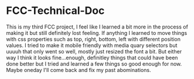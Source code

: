 # FCC-Technical-Doc
This is my third FCC project, I feel like I learned a bit more in the process of making it but still definitely lost feeling.
If anything I learned to move things with css properties such as top, right, bottom, left with different position values.
I tried to make it mobile friendly with media quary selectors but uuuuh that only went so well, mostly just resized the font a bit.
But either way I think it looks fine...enough, definitley things that could have been done better but I tried and learned a few things so good enough for now.
Maybe oneday I'll come back and fix my past abominations.  
